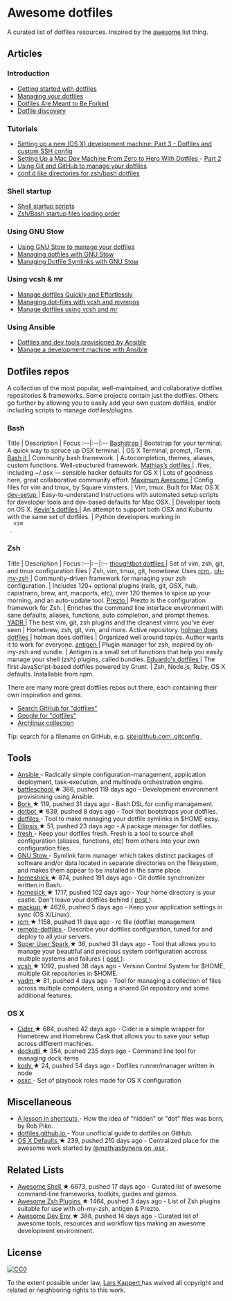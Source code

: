 <h1>
 Awesome dotfiles
</h1>
<p>
 A curated list of dotfiles resources. Inspired by the
 <a href="https://github.com/sindresorhus/awesome">
  awesome
 </a>
 list thing.
</p>
<h2>
 Articles
</h2>
<h3>
 Introduction
</h3>
<ul>
 <li>
  <a href="https://medium.com/@webprolific/getting-started-with-dotfiles-43c3602fd789">
   Getting started with dotfiles
  </a>
 </li>
 <li>
  <a href="https://medium.com/@webprolific/managing-your-dotfiles-7d2725297304">
   Managing your dotfiles
  </a>
 </li>
 <li>
  <a href="https://zachholman.com/2010/08/dotfiles-are-meant-to-be-forked/">
   Dotfiles Are Meant to Be Forked
  </a>
 </li>
 <li>
  <a href="http://wynnnetherland.com/journal/dotfiles-discovery/">
   Dotfile discovery
  </a>
 </li>
</ul>
<h3>
 Tutorials
</h3>
<ul>
 <li>
  <a href="https://mattstauffer.co/blog/setting-up-a-new-os-x-development-machine-part-3-dotfiles-rc-files-and-ssh-config">
   Setting up a new (OS X) development machine: Part 3 - Dotfiles and custom SSH config
  </a>
 </li>
 <li>
  <a href="http://code.tutsplus.com/tutorials/setting-up-a-mac-dev-machine-from-zero-to-hero-with-dotfiles--net-35449">
   Setting Up a Mac Dev Machine From Zero to Hero With Dotfiles
  </a>
  -
  <a href="http://code.tutsplus.com/tutorials/setting-up-a-mac-dev-machine-from-zero-to-hero-with-dotfiles-part-2--cms-23145">
   Part 2
  </a>
 </li>
 <li>
  <a href="http://blog.smalleycreative.com/tutorials/using-git-and-github-to-manage-your-dotfiles/">
   Using Git and GitHub to manage your dotfiles
  </a>
 </li>
 <li>
  <a href="http://chr4.org/blog/2014/09/10/conf-dot-d-like-directories-for-zsh-slash-bash-dotfiles/">
   conf.d like directories for zsh/bash dotfiles
  </a>
 </li>
</ul>
<h3>
 Shell startup
</h3>
<ul>
 <li>
  <a href="http://blog.flowblok.id.au/2013-02/shell-startup-scripts.html">
   Shell startup scripts
  </a>
 </li>
 <li>
  <a href="https://shreevatsa.wordpress.com/2008/03/30/zshbash-startup-files-loading-order-bashrc-zshrc-etc/">
   Zsh/Bash startup files loading order
  </a>
 </li>
</ul>
<h3>
 Using GNU Stow
</h3>
<ul>
 <li>
  <a href="http://brandon.invergo.net/news/2012-05-26-using-gnu-stow-to-manage-your-dotfiles.html">
   Using GNU Stow to manage your dotfiles
  </a>
 </li>
 <li>
  <a href="https://taihen.org/managing-dotfiles-with-gnu-stow/">
   Managing dotfiles with GNU Stow
  </a>
 </li>
 <li>
  <a href="https://spin.atomicobject.com/2014/12/26/manage-dotfiles-gnu-stow/">
   Managing Dotfile Symlinks with GNU Stow
  </a>
 </li>
</ul>
<h3>
 Using vcsh & mr
</h3>
<ul>
 <li>
  <a href="http://www.martin-burger.net/blog/unix-shell/manage-dotfiles-quickly-and-effortlessly/">
   Manage dotfiles Quickly and Effortlessly
  </a>
 </li>
 <li>
  <a href="http://blog.tfnico.com/2014/03/managing-dot-files-with-vcsh-and-myrepos.html">
   Managing dot-files with vcsh and myrepos
  </a>
 </li>
 <li>
  <a href="https://www.kunxi.org/blog/2014/02/manage-dotfiles-using-vcsh-and-mr/">
   Manage dotfiles using vcsh and mr
  </a>
 </li>
</ul>
<h3>
 Using Ansible
</h3>
<ul>
 <li>
  <a href="http://palcu.blogspot.nl/2014/06/dotfiles-and-dev-tools-provisioned-by.html">
   Dotfiles and dev tools provisioned by Ansible
  </a>
 </li>
 <li>
  <a href="http://kreusch.com.br/blog/2013/12/03/manage-a-development-machine-with-ansible/">
   Manage a development machine with Ansible
  </a>
 </li>
</ul>
<h2>
 Dotfiles repos
</h2>
<p>
 A collection of the most popular, well-maintained, and collaborative dotfiles repositories & frameworks. Some projects contain just the dotfiles. Others go further by allowing you to easily add your own custom dotfiles, and/or including scripts to manage dotfiles/plugins.
</p>
<h3>
 Bash
</h3>
<p>
 Title | Description | Focus
:--|:--|:--
 <a href="https://github.com/barryclark/bashstrap">
  Bashstrap
 </a>
 | Bootstrap for your terminal. A quick way to spruce up OSX terminal. | OS X Terminal, prompt, iTerm.
 <a href="https://github.com/Bash-it/bash-it">
  Bash it
 </a>
 | Community bash framework. | Autocompletion, themes, aliases, custom functions. Well-structured framework.
 <a href="https://github.com/mathiasbynens/dotfiles">
  Mathias’s dotfiles
 </a>
 | .files, including ~/.osx — sensible hacker defaults for OS X | Lots of goodness here, great collaborative community effort.
 <a href="https://github.com/square/maximum-awesome">
  Maximum Awesome
 </a>
 | Config files for vim and tmux, by Square vimsters. | Vim, tmux. Built for Mac OS X.
 <a href="https://github.com/donnemartin/dev-setup">
  dev-setup
 </a>
 | Easy-to-understand instructions with automated setup scripts for developer tools and dev-based defaults for Mac OSX. | Developer tools on OS X.
 <a href="https://github.com/kdeldycke/dotfiles">
  Kevin's dotfiles
 </a>
 | An attempt to support both OSX and Kubuntu with the same set of dotfiles. | Python developers working in
 <code>
  vim
 </code>
 .
</p>
<h3>
 Zsh
</h3>
<p>
 Title | Description | Focus
:--|:--|:--
 <a href="https://github.com/thoughtbot/dotfiles">
  thoughtbot dotfiles
 </a>
 | Set of vim, zsh, git, and tmux configuration files | Zsh, vim, tmux, git, homebrew. Uses
 <a href="https://github.com/thoughtbot/rcm">
  rcm
 </a>
 .
 <a href="http://ohmyz.sh/">
  oh-my-zsh
 </a>
 | Community-driven framework for managing your zsh configuration. | Includes 120+ optional plugins (rails, git, OSX, hub, capistrano, brew, ant, macports, etc), over 120 themes to spice up your morning, and an auto-update tool.
 <a href="https://github.com/sorin-ionescu/prezto">
  Prezto
 </a>
 | Prezto is the configuration framework for Zsh. | Enriches the command line interface environment with sane defaults, aliases, functions, auto completion, and prompt themes.
 <a href="http://skwp.github.io/dotfiles/">
  YADR
 </a>
 | The best vim, git, zsh plugins and the cleanest vimrc you've ever seen | Homebrew, zsh, git, vim, and more. Active repository.
 <a href="https://github.com/holman/dotfiles">
  holman does dotfiles
 </a>
 | holman does dotfiles | Organized well around topics. Author wants it to work for everyone.
 <a href="http://antigen.sharats.me/">
  antigen
 </a>
 | Plugin manager for zsh, inspired by oh-my-zsh and vundle. | Antigen is a small set of functions that help you easily manage your shell (zsh) plugins, called bundles.
 <a href="https://github.com/eduardolundgren/dotfiles">
  Eduardo's dotfiles
 </a>
 | The first JavaScript-based dotfiles powered by Grunt. | Zsh, Node.js, Ruby, OS X defaults. Installable from npm.
</p>
<p>
 There are many more great dotfiles repos out there, each containing their own inspiration and gems.
</p>
<ul>
 <li>
  <a href="https://github.com/search?q=dotfiles&type=Repositories">
   Search GitHub for "dotfiles"
  </a>
 </li>
 <li>
  <a href="https://www.google.com/#q=dotfiles">
   Google for "dotfiles"
  </a>
 </li>
 <li>
  <a href="https://wiki.archlinux.org/index.php/Dotfiles">
   Archlinux collection
  </a>
 </li>
</ul>
<p>
 Tip: search for a filename on GitHub, e.g.
 <a href="https://www.google.com/#q=site:github.com+.gitconfig">
  site:github.com .gitconfig
 </a>
 .
</p>
<h2>
 Tools
</h2>
<ul>
 <li>
  <a href="https://www.ansible.com/">
   Ansible
  </a>
  - Radically simple configuration-management, application deployment, task-execution, and multinode orchestration engine.
 </li>
 <li>
  <a href="https://github.com/spencergibb/battleschool">
   battleschool
  </a>
  <span>
   &#9733 366, pushed 119 days ago
  </span>
  - Development environment provisioning using Ansible.
 </li>
 <li>
  <a href="https://github.com/mattly/bork">
   Bork
  </a>
  <span>
   &#9733 119, pushed 31 days ago
  </span>
  - Bash DSL for config management.
 </li>
 <li>
  <a href="https://github.com/anishathalye/dotbot">
   dotbot
  </a>
  <span>
   &#9733 639, pushed 8 days ago
  </span>
  - Tool that bootstraps your dotfiles.
 </li>
 <li>
  <a href="https://pypi.python.org/pypi/dotfiles">
   dotfiles
  </a>
  - Tool to make managing your dotfile symlinks in $HOME easy.
 </li>
 <li>
  <a href="https://github.com/ellipsis/ellipsis">
   Ellipsis
  </a>
  <span>
   &#9733 51, pushed 23 days ago
  </span>
  - A package manager for dotfiles.
 </li>
 <li>
  <a href="http://freshshell.com/">
   fresh
  </a>
  - Keep your dotfiles fresh. Fresh is a tool to source shell configuration (aliases, functions, etc) from others into your own configuration files.
 </li>
 <li>
  <a href="http://www.gnu.org/software/stow/">
   GNU Stow
  </a>
  - Symlink farm manager which takes distinct packages of software and/or data located in separate directories on the filesystem, and makes them appear to be installed in the same place.
 </li>
 <li>
  <a href="https://github.com/andsens/homeshick">
   homeshick
  </a>
  <span>
   &#9733 874, pushed 191 days ago
  </span>
  - Git dotfile synchronizer written in Bash.
 </li>
 <li>
  <a href="https://github.com/technicalpickles/homesick">
   homesick
  </a>
  <span>
   &#9733 1717, pushed 102 days ago
  </span>
  - Your home directory is your castle. Don't leave your dotfiles behind (
  <a href="http://technicalpickles.com/posts/never-leave-your-dotfiles-behind-again-with-homesick/">
   post
  </a>
  ).
 </li>
 <li>
  <a href="https://github.com/lra/mackup">
   mackup
  </a>
  <span>
   &#9733 4628, pushed 5 days ago
  </span>
  - Keep your application settings in sync (OS X/Linux).
 </li>
 <li>
  <a href="https://github.com/thoughtbot/rcm">
   rcm
  </a>
  <span>
   &#9733 1158, pushed 11 days ago
  </span>
  - rc file (dotfile) management
 </li>
 <li>
  <a href="https://www.npmjs.com/package/remote-dotfiles">
   remote-dotfiles
  </a>
  - Describe your dotfiles configuration, tuned for and deploy to all your servers.
 </li>
 <li>
  <a href="https://github.com/NorfairKing/super-user-spark">
   Super User Spark
  </a>
  <span>
   &#9733 36, pushed 31 days ago
  </span>
  - Tool that allows you to manage your beautiful and precious system configuration accross multiple systems and failures (
  <a href="http://cs-syd.eu/posts/2015-09-27-super-user-spark-getting-started">
   post
  </a>
  ).
 </li>
 <li>
  <a href="https://github.com/RichiH/vcsh">
   vcsh
  </a>
  <span>
   &#9733 1092, pushed 38 days ago
  </span>
  - Version Control System for $HOME, multiple Git repositories in $HOME.
 </li>
 <li>
  <a href="https://github.com/TheLocehiliosan/yadm">
   yadm
  </a>
  <span>
   &#9733 81, pushed 4 days ago
  </span>
  - Tool for managing a collection of files across multiple computers, using a shared Git repository and some additional features.
 </li>
</ul>
<h3>
 OS X
</h3>
<ul>
 <li>
  <a href="https://github.com/msanders/cider">
   Cider
  </a>
  <span>
   &#9733 684, pushed 42 days ago
  </span>
  - Cider is a simple wrapper for Homebrew and Homebrew Cask that allows you to save your setup across different machines.
 </li>
 <li>
  <a href="https://github.com/kcrawford/dockutil">
   dockutil
  </a>
  <span>
   &#9733 354, pushed 235 days ago
  </span>
  - Command line tool for managing dock items
 </li>
 <li>
  <a href="https://github.com/jh3y/kody">
   kody
  </a>
  <span>
   &#9733 24, pushed 54 days ago
  </span>
  - Dotfiles runner/manager written in node
 </li>
 <li>
  <a href="http://osxc.github.io/">
   osxc
  </a>
  - Set of playbook roles made for OS X configuration
 </li>
</ul>
<h2>
 Miscellaneous
</h2>
<ul>
 <li>
  <a href="https://plus.google.com/+RobPikeTheHuman/posts/R58WgWwN9jp">
   A lesson in shortcuts
  </a>
  - How the idea of "hidden" or "dot" files was born, by Rob Pike.
 </li>
 <li>
  <a href="http://dotfiles.github.io/">
   dotfiles.github.io
  </a>
  - Your unofficial guide to dotfiles on GitHub.
 </li>
 <li>
  <a href="https://github.com/kevinSuttle/OSXDefaults">
   OS X Defaults
  </a>
  <span>
   &#9733 239, pushed 210 days ago
  </span>
  - Centralized place for the awesome work started by
  <a href="https://github.com/mathiasbynens/dotfiles#sensible-os-x-defaults">
   @mathiasbynens on .osx
  </a>
  .
 </li>
</ul>
<h2>
 Related Lists
</h2>
<ul>
 <li>
  <a href="https://github.com/alebcay/awesome-shell">
   Awesome Shell
  </a>
  <span>
   &#9733 6673, pushed 17 days ago
  </span>
  - Curated list of awesome command-line frameworks, toolkits, guides and gizmos.
 </li>
 <li>
  <a href="https://github.com/unixorn/awesome-zsh-plugins">
   Awesome Zsh Plugins
  </a>
  <span>
   &#9733 1464, pushed 3 days ago
  </span>
  - List of Zsh plugins suitable for use with oh-my-zsh, antigen & Prezto.
 </li>
 <li>
  <a href="https://github.com/jondot/awesome-devenv">
   Awesome Dev Env
  </a>
  <span>
   &#9733 388, pushed 14 days ago
  </span>
  - Curated list of awesome tools, resources and workflow tips making an awesome development environment.
 </li>
</ul>
<h2>
 License
</h2>
<p>
 <a href="https://creativecommons.org/publicdomain/zero/1.0/">
  <img alt="CC0" src="https://licensebuttons.net/p/zero/1.0/88x31.png"/>
 </a>
</p>
<p>
 To the extent possible under law,
 <a href="https://webpro.nl">
  Lars Kappert
 </a>
 has waived all copyright and related or neighboring rights to this work.
</p>
